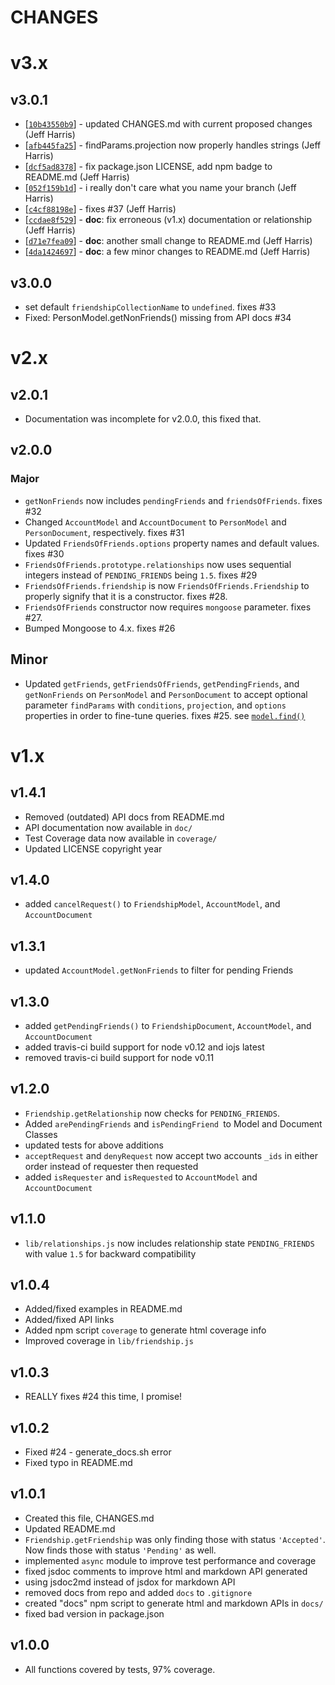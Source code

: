 CHANGES
=======

# v3.x

## v3.0.1
* [[`10b43550b9`](https://github.com/adminion/friends-of-friends/commit/10b43550b9)] - updated CHANGES.md with current proposed changes (Jeff Harris) 
* [[`afb445fa25`](https://github.com/adminion/friends-of-friends/commit/afb445fa25)] - findParams.projection now properly handles strings (Jeff Harris) 
* [[`dcf5ad8378`](https://github.com/adminion/friends-of-friends/commit/dcf5ad8378)] - fix package.json LICENSE, add npm badge to README.md (Jeff Harris) 
* [[`052f159b1d`](https://github.com/adminion/friends-of-friends/commit/052f159b1d)] - i really don't care what you name your branch (Jeff Harris) 
* [[`c4cf88198e`](https://github.com/adminion/friends-of-friends/commit/c4cf88198e)] - fixes #37 (Jeff Harris) 
* [[`ccdae8f529`](https://github.com/adminion/friends-of-friends/commit/ccdae8f529)] - **doc**: fix erroneous (v1.x) documentation or relationship (Jeff Harris) 
* [[`d71e7fea09`](https://github.com/adminion/friends-of-friends/commit/d71e7fea09)] - **doc**: another small change to README.md (Jeff Harris) 
* [[`4da1424697`](https://github.com/adminion/friends-of-friends/commit/4da1424697)] - **doc**: a few minor changes to README.md (Jeff Harris) 

## v3.0.0
* set default `friendshipCollectionName` to `undefined`. fixes #33
* Fixed: PersonModel.getNonFriends() missing from API docs #34

# v2.x

## v2.0.1
* Documentation was incomplete for v2.0.0, this fixed that.

## v2.0.0

### Major
* `getNonFriends` now includes `pendingFriends` and `friendsOfFriends`.  fixes #32
* Changed `AccountModel` and `AccountDocument` to `PersonModel` and `PersonDocument`, respectively. fixes #31
* Updated `FriendsOfFriends.options` property names and default values. fixes #30
*  `FriendsOfFriends.prototype.relationships` now uses sequential integers instead of `PENDING_FRIENDS` being `1.5`. fixes #29
*  `FriendsOfFriends.friendship` is now `FriendsOfFriends.Friendship` to properly signify that it is a constructor. fixes #28.
*  `FriendsOfFriends` constructor now requires `mongoose` parameter. fixes #27.
*  Bumped Mongoose to 4.x. fixes #26

## Minor
* Updated `getFriends`, `getFriendsOfFriends`, `getPendingFriends`, and `getNonFriends` on `PersonModel` and `PersonDocument` to accept optional parameter `findParams` with `conditions`, `projection`, and `options` properties in order to fine-tune queries. fixes #25. see [`model.find()`](http://mongoosejs.com/docs/api.html#model_Model.find)

# v1.x

## v1.4.1
* Removed (outdated) API docs from README.md
* API documentation now available in `doc/`
* Test Coverage data now available in `coverage/`
* Updated LICENSE copyright year

## v1.4.0
* added `cancelRequest()` to `FriendshipModel`, `AccountModel`, and `AccountDocument`

## v1.3.1
* updated `AccountModel.getNonFriends` to filter for pending Friends

## v1.3.0
* added `getPendingFriends()` to `FriendshipDocument`, `AccountModel`, and `AccountDocument`
* added travis-ci build support for node v0.12 and iojs latest
* removed travis-ci build support for node v0.11

## v1.2.0
* `Friendship.getRelationship` now checks for `PENDING_FRIENDS`.
* Added `arePendingFriends` and `isPendingFriend `to Model and Document Classes
* updated tests for above additions
* `acceptRequest` and `denyRequest` now accept two accounts `_ids` in either order instead of requester then requested
* added `isRequester` and `isRequested` to `AccountModel` and `AccountDocument`

## v1.1.0
* `lib/relationships.js` now includes relationship state `PENDING_FRIENDS` with value `1.5` for backward compatibility

## v1.0.4 
* Added/fixed examples in README.md
* Added/fixed API links
* Added npm script `coverage` to generate html coverage info
* Improved coverage in `lib/friendship.js`

## v1.0.3
* REALLY fixes #24 this time, I promise!

## v1.0.2 

* Fixed #24 - generate_docs.sh error
* Fixed typo in README.md

## v1.0.1

* Created this file, CHANGES.md
* Updated README.md
* `Friendship.getFriendship` was only finding those with status `'Accepted'`. Now finds those with status `'Pending'` as well.
* implemented `async` module to improve test performance and coverage
* fixed jsdoc comments to improve html and markdown API generated
* using jsdoc2md instead of jsdox for markdown API
* removed docs from repo and added `docs` to `.gitignore`
* created "docs" npm script to generate html and markdown APIs in `docs/`
* fixed bad version in package.json 

## v1.0.0

* All functions covered by tests, 97% coverage.

